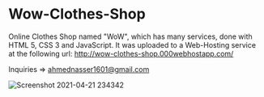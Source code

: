 # Wow-Clothes-Shop

Online Clothes Shop named "WoW", which has many services, done with HTML 5, CSS 3 and JavaScript. It was uploaded to a Web-Hosting service at the following url:
http://wow-clothes-shop.000webhostapp.com/

Inquiries => ahmednasser1601@gmail.com


![Screenshot 2021-04-21 234342](https://user-images.githubusercontent.com/60184582/115624993-b5788e80-a2fb-11eb-9f8d-8ef284cb54e9.jpg)
